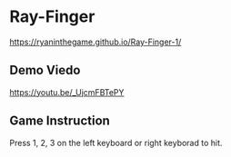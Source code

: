 # Ray-Finger
https://ryaninthegame.github.io/Ray-Finger-1/
## Demo Viedo
https://youtu.be/_UjcmFBTePY
## Game Instruction
Press 1, 2, 3 on the left keyboard or right keyborad to hit.
